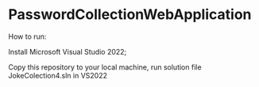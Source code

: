 # PasswordCollectionWebApplication
How to run:

Install Microsoft Visual Studio 2022;

Copy this repository to your local machine, run solution file JokeColection4.sln in VS2022
